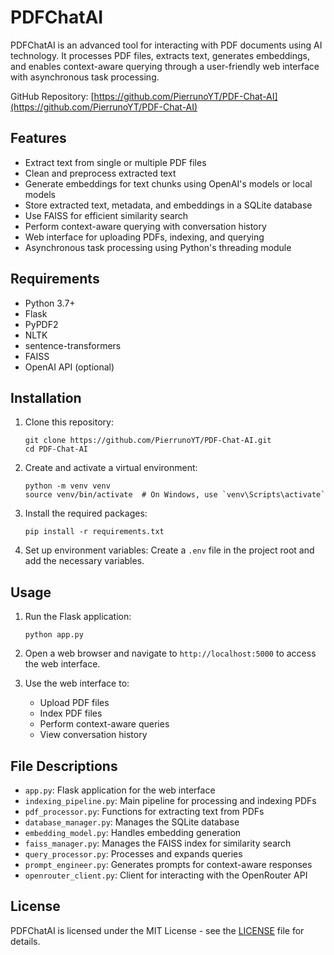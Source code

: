 # PDFChatAI

PDFChatAI is an advanced tool for interacting with PDF documents using AI technology. It processes PDF files, extracts text, generates embeddings, and enables context-aware querying through a user-friendly web interface with asynchronous task processing.

GitHub Repository: [https://github.com/PierrunoYT/PDF-Chat-AI](https://github.com/PierrunoYT/PDF-Chat-AI)

## Features

- Extract text from single or multiple PDF files
- Clean and preprocess extracted text
- Generate embeddings for text chunks using OpenAI's models or local models
- Store extracted text, metadata, and embeddings in a SQLite database
- Use FAISS for efficient similarity search
- Perform context-aware querying with conversation history
- Web interface for uploading PDFs, indexing, and querying
- Asynchronous task processing using Python's threading module

## Requirements

- Python 3.7+
- Flask
- PyPDF2
- NLTK
- sentence-transformers
- FAISS
- OpenAI API (optional)

## Installation

1. Clone this repository:
   ```
   git clone https://github.com/PierrunoYT/PDF-Chat-AI.git
   cd PDF-Chat-AI
   ```

2. Create and activate a virtual environment:
   ```
   python -m venv venv
   source venv/bin/activate  # On Windows, use `venv\Scripts\activate`
   ```

3. Install the required packages:
   ```
   pip install -r requirements.txt
   ```

4. Set up environment variables:
   Create a `.env` file in the project root and add the necessary variables.

## Usage

1. Run the Flask application:
   ```
   python app.py
   ```

2. Open a web browser and navigate to `http://localhost:5000` to access the web interface.

3. Use the web interface to:
   - Upload PDF files
   - Index PDF files
   - Perform context-aware queries
   - View conversation history

## File Descriptions

- `app.py`: Flask application for the web interface
- `indexing_pipeline.py`: Main pipeline for processing and indexing PDFs
- `pdf_processor.py`: Functions for extracting text from PDFs
- `database_manager.py`: Manages the SQLite database
- `embedding_model.py`: Handles embedding generation
- `faiss_manager.py`: Manages the FAISS index for similarity search
- `query_processor.py`: Processes and expands queries
- `prompt_engineer.py`: Generates prompts for context-aware responses
- `openrouter_client.py`: Client for interacting with the OpenRouter API

## License

PDFChatAI is licensed under the MIT License - see the [LICENSE](LICENSE) file for details.
